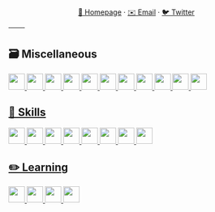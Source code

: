 <div align="center">
  
  [🔮 Homepage](https://sofa.sh) · [✉️ Email](mailto:hi@sofa.sh) · [🐦 Twitter](https://twitter.com/slumberdemon) 
  
</div>

| <img align="center" src="https://github-readme-stats-git-masterrstaa-rickstaa.vercel.app/api?username=slumberdemon&show_icons=true&hide=issues,prs&theme=buefy&hide_border=true" alt="" /> | <img align="center" src="https://github-readme-stats-git-masterrstaa-rickstaa.vercel.app/api/top-langs/?username=slumberdemon&layout=compact&theme=buefy&hide_border=true" alt="" /> |
| ----------------------------------------------------------------------------------------------------------------------------------------------- | --------------------------------------------------------------------------------------------------------------------------------------------------------- |

## 🗃️ Miscellaneous
<a href="https://code.visualstudio.com/"><img height="32" width="32" src="https://cdn.simpleicons.org/visualstudiocode/007ACC" />
<a href="https://git-scm.com/"><img height="32" width="32" src="https://cdn.simpleicons.org/git/F05032" />
<a href="https://www.microsoft.com/"><img height="32" width="32" src="https://cdn.simpleicons.org/microsoft/5E5E5E" />
<a href="https://www.apple.com/"><img height="32" width="32" src="https://cdn.simpleicons.org/apple/000000" />
<a href="https://www.raspberrypi.com/"><img height="32" width="32" src="https://cdn.simpleicons.org/raspberrypi/A22846" />
<a href="https://www.debian.org/"><img height="32" width="32" src="https://cdn.simpleicons.org/debian/A81D33" />
<a href="https://archlinux.org/"><img height="32" width="32" src="https://cdn.simpleicons.org/archlinux/1793D1" />
<a href="https://www.warp.dev/"><img height="32" width="32" src="https://cdn.simpleicons.org/warp/01A4FF" />
<a href="https://www.google.com/chrome/"><img height="32" width="32" src="https://cdn.simpleicons.org/googlechrome/4285F4" />
<a href="https://www.mozilla.org/en-US/firefox/new/"><img height="32" width="32" src="https://cdn.simpleicons.org/firefox/FF7139" />
<a href="https://www.adobe.com/products/photoshop"><img height="32" width="32" src="https://cdn.simpleicons.org/adobephotoshop/31A8FF" />

## 🍳 Skills
<a href="https://deta.space"><img height="32" width="32" src="https://deta.space/assets/deta.7c76948e.svg" />
<a href="https://www.python.org/"><img height="32" width="32" src="https://cdn.simpleicons.org/python/3776AB" />
<a href="https://html.spec.whatwg.org/"><img height="32" width="32" src="https://cdn.simpleicons.org/html5/E34F26" />
<a href="https://www.w3.org/TR/CSS/#css"><img height="32" width="32" src="https://cdn.simpleicons.org/css3/1572B6" />
<a href="https://www.ecma-international.org/publications-and-standards/standards/ecma-262/"><img height="32" width="32" src="https://cdn.simpleicons.org/javascript/F7DF1E" />
<a href="https://www.gnu.org/software/bash/"><img height="32" width="32" src="https://cdn.simpleicons.org/gnubash/4EAA25" />
<a href="https://tailwindcss.com/"><img height="32" width="32" src="https://cdn.simpleicons.org/tailwindcss/06B6D4" />
<a href="https://fastapi.tiangolo.com/"><img height="32" width="32" src="https://cdn.simpleicons.org/fastapi/009688" />

## ✏️ Learning
<a href="https://svelte.dev/"><img height="32" width="32" src="https://cdn.simpleicons.org/svelte/FF3E00" />
<a href="https://developer.apple.com/swift/"><img height="32" width="32" src="https://cdn.simpleicons.org/swift/F05138" />
<a href="https://www.typescriptlang.org/"><img height="32" width="32" src="https://cdn.simpleicons.org/typescript/3178C6" />
<a href="https://www.rust-lang.org/"><img height="32" width="32" src="https://cdn.simpleicons.org/rust/E64E11" />
